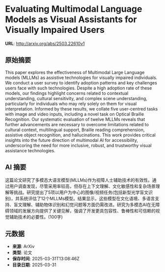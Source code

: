 # Evaluating Multimodal Language Models as Visual Assistants for Visually Impaired Users

**URL**: http://arxiv.org/abs/2503.22610v1

## 原始摘要

This paper explores the effectiveness of Multimodal Large Language models
(MLLMs) as assistive technologies for visually impaired individuals. We conduct
a user survey to identify adoption patterns and key challenges users face with
such technologies. Despite a high adoption rate of these models, our findings
highlight concerns related to contextual understanding, cultural sensitivity,
and complex scene understanding, particularly for individuals who may rely
solely on them for visual interpretation. Informed by these results, we collate
five user-centred tasks with image and video inputs, including a novel task on
Optical Braille Recognition. Our systematic evaluation of twelve MLLMs reveals
that further advancements are necessary to overcome limitations related to
cultural context, multilingual support, Braille reading comprehension,
assistive object recognition, and hallucinations. This work provides critical
insights into the future direction of multimodal AI for accessibility,
underscoring the need for more inclusive, robust, and trustworthy visual
assistance technologies.


## AI 摘要

这篇论文研究了多模态大语言模型(MLLMs)作为视障人士辅助技术的有效性。通过用户调查发现，尽管采用率较高，但存在上下文理解、文化敏感性和复杂场景理解等挑战。研究提出了5项以用户为中心的图像/视频任务(包括新型光学盲文识别)，并系统评估了12个MLLMs模型。结果显示，这些模型在文化语境、多语言支持、盲文理解、辅助物体识别和幻觉问题等方面仍需改进。研究为多模态AI在无障碍领域的发展方向提供了关键见解，强调了开发更具包容性、鲁棒性和可信赖的视觉辅助技术的必要性。(100字)

## 元数据

- **来源**: ArXiv
- **类型**: 论文
- **保存时间**: 2025-03-31T13:08:46Z
- **目录日期**: 2025-03-31
